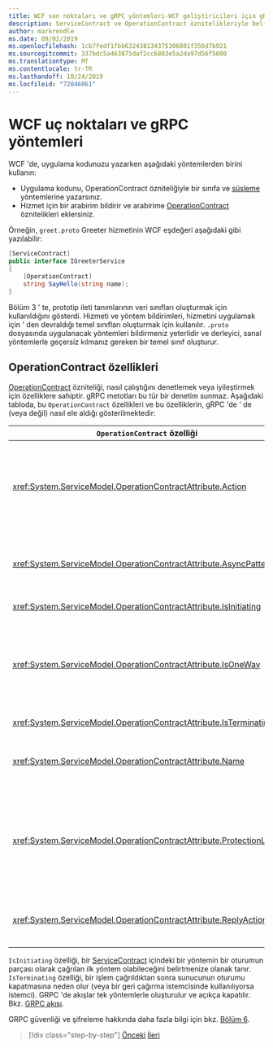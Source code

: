 ```yaml
---
title: WCF son noktaları ve gRPC yöntemleri-WCF geliştiricileri için gRPC
description: ServiceContract ve OperationContract öznitelikleriyle belirtilen WCF uç noktalarının karşılaştırılması ve Protoarabelleğe göre belirtilen gRPC yöntemleri
author: markrendle
ms.date: 09/02/2019
ms.openlocfilehash: 1cb7fedf1fbb632438134375306801f356d7b921
ms.sourcegitcommit: 337bdc5a463875daf2cc6883e5a2da97d56f5000
ms.translationtype: MT
ms.contentlocale: tr-TR
ms.lasthandoff: 10/24/2019
ms.locfileid: "72846061"
---
```

# <a name="wcf-endpoints-and-grpc-methods"></a>WCF uç noktaları ve gRPC yöntemleri

WCF 'de, uygulama kodunuzu yazarken aşağıdaki yöntemlerden birini kullanın:

- Uygulama kodunu, OperationContract özniteliğiyle bir sınıfa ve [süsleme](xref:System.ServiceModel.OperationContractAttribute) yöntemlerine yazarsınız.
- Hizmet için bir arabirim bildirir ve arabirime [OperationContract](xref:System.ServiceModel.OperationContractAttribute) öznitelikleri eklersiniz.

Örneğin, `greet.proto` Greeter hizmetinin WCF eşdeğeri aşağıdaki gibi yazılabilir:

```csharp
[ServiceContract]
public interface IGreeterService
{
    [OperationContract]
    string SayHello(string name);
}
```

Bölüm 3 ' te, prototip ileti tanımlarının veri sınıfları oluşturmak için kullanıldığını gösterdi. Hizmeti ve yöntem bildirimleri, hizmetini uygulamak için ' den devraldığı temel sınıfları oluşturmak için kullanılır. `.proto` dosyasında uygulanacak yöntemleri bildirmeniz yeterlidir ve derleyici, sanal yöntemlerle geçersiz kılmanız gereken bir temel sınıf oluşturur.

## <a name="operationcontract-properties"></a>OperationContract özellikleri

[OperationContract](xref:System.ServiceModel.OperationContractAttribute) özniteliği, nasıl çalıştığını denetlemek veya iyileştirmek için özelliklere sahiptir. gRPC metotları bu tür bir denetim sunmaz. Aşağıdaki tabloda, bu `OperationContract` özellikleri ve bu özelliklerin, gRPC 'de ' de (veya değil) nasıl ele aldığı gösterilmektedir:

| `OperationContract` özelliği | gRPC                                             |
| ---------------------------- | ------------------------------------------------ |
| <xref:System.ServiceModel.OperationContractAttribute.Action>             | İşlemi tanımlayan URI. gRPC, `.proto` dosyasından `package`, `service` ve `rpc` adını kullanır. |
| <xref:System.ServiceModel.OperationContractAttribute.AsyncPattern>       | Tüm gRPC hizmet yöntemleri `Task` nesneleri döndürür. |
| <xref:System.ServiceModel.OperationContractAttribute.IsInitiating>       | Aşağıdaki nota bakın. |
| <xref:System.ServiceModel.OperationContractAttribute.IsOneWay>           | Tek yönlü gRPC yöntemleri `Empty` sonuçları döndürür veya istemci akışını kullanır. |
| <xref:System.ServiceModel.OperationContractAttribute.IsTerminating>      | Aşağıdaki nota bakın. |
| <xref:System.ServiceModel.OperationContractAttribute.Name>               | GRPC 'de anlamı olmayan SOAP ile ilgili. |
| <xref:System.ServiceModel.OperationContractAttribute.ProtectionLevel>    | İleti şifrelemesi yok; ağ şifrelemesi aktarım katmanında işlendi (HTTP/2 üzerinden TLS). |
| <xref:System.ServiceModel.OperationContractAttribute.ReplyAction>        | GRPC 'de anlamı olmayan SOAP ile ilgili. |

`IsInitiating` özelliği, bir [ServiceContract](xref:System.ServiceModel.ServiceContractAttribute) içindeki bir yöntemin bir oturumun parçası olarak çağrılan ilk yöntem olabileceğini belirtmenize olanak tanır. `IsTerminating` özelliği, bir işlem çağrıldıktan sonra sunucunun oturumu kapatmasına neden olur (veya bir geri çağırma istemcisinde kullanılıyorsa istemci). GRPC 'de akışlar tek yöntemlerle oluşturulur ve açıkça kapatılır. Bkz. [GRPC akışı](rpc-types.md#grpc-streaming).

GRPC güvenliği ve şifreleme hakkında daha fazla bilgi için bkz. [Bölüm 6](security.md).

>[!div class="step-by-step"]
>[Önceki](wcf-services-to-grpc-comparison.md)
>[İleri](wcf-bindings.md)
